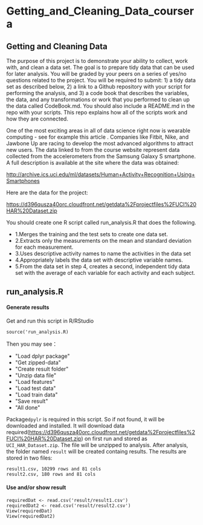 # Getting_and_Cleaning_Data_coursera
## Getting and Cleaning Data
The purpose of this project is to demonstrate your ability to collect, work with, and clean a data set. The goal is to prepare tidy data that can be used for later analysis. You will be graded by your peers on a series of yes/no questions related to the project. You will be required to submit: 1) a tidy data set as described below, 2) a link to a Github repository with your script for performing the analysis, and 3) a code book that describes the variables, the data, and any transformations or work that you performed to clean up the data called CodeBook.md. You should also include a README.md in the repo with your scripts. This repo explains how all of the scripts work and how they are connected.  

One of the most exciting areas in all of data science right now is wearable computing - see for example this article . Companies like Fitbit, Nike, and Jawbone Up are racing to develop the most advanced algorithms to attract new users. The data linked to from the course website represent data collected from the accelerometers from the Samsung Galaxy S smartphone. A full description is available at the site where the data was obtained: 

http://archive.ics.uci.edu/ml/datasets/Human+Activity+Recognition+Using+Smartphones

Here are the data for the project: 

https://d396qusza40orc.cloudfront.net/getdata%2Fprojectfiles%2FUCI%20HAR%20Dataset.zip

You should create one R script called run_analysis.R that does the following. 
* 1.Merges the training and the test sets to create one data set.
* 2.Extracts only the measurements on the mean and standard deviation for each measurement. 
* 3.Uses descriptive activity names to name the activities in the data set
* 4.Appropriately labels the data set with descriptive variable names. 
* 5.From the data set in step 4, creates a second, independent tidy data set with the average of each variable for each activity and each subject.

## run_analysis.R
#### Generate results
Get and run this script in R/RStudio

    source('run_analysis.R)
    
Then you may see：
  * "Load dplyr package"
  * "Get zipped-data"
  * "Create result folder"
  * "Unzip data file"
  * "Load features"
  * "Load test data"
  * "Load train data"
  * "Save result"
  * "All done"

Package<code>dpylr</code> is required in this script. So if not found, it will be downloaded and installed. 
It will download data required(<https://d396qusza40orc.cloudfront.net/getdata%2Fprojectfiles%2FUCI%20HAR%20Dataset.zip>) on first run and stored as <code>UCI_HAR_Dataset.zip</code>. The file will be unzipped to analysis. After analysis, the folder named <code>result</code> will be created containg results. The results are stored in two files:

    result1.csv, 10299 rows and 81 cols
    result2.csv, 180 rows and 81 cols
    
#### Use and/or show result

    requiredDat <- read.csv('result/result1.csv')
    requiredDat2 <- read.csv('result/result2.csv')
    View(requiredDat)
    View(requiredDat2)

